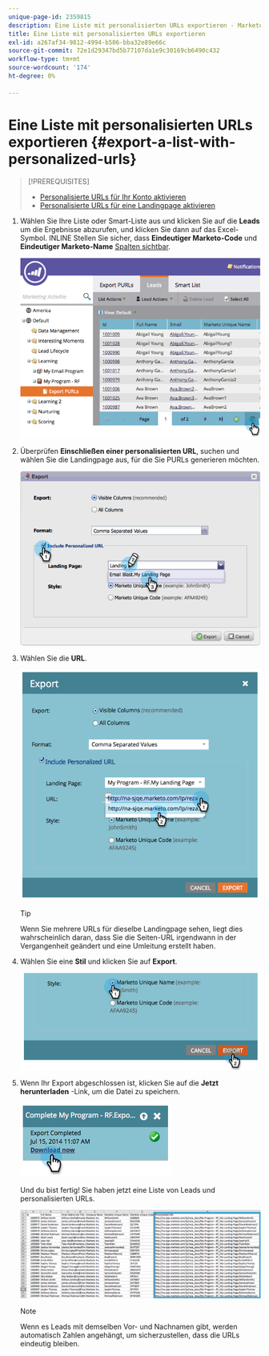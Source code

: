 ```yaml
---
unique-page-id: 2359815
description: Eine Liste mit personalisierten URLs exportieren - Marketo Docs - Produktdokumentation
title: Eine Liste mit personalisierten URLs exportieren
exl-id: a267af34-9812-4994-b506-bba32e89e66c
source-git-commit: 72e1d29347bd5b77107da1e9c30169cb6490c432
workflow-type: tm+mt
source-wordcount: '174'
ht-degree: 0%

---
```


# Eine Liste mit personalisierten URLs exportieren {#export-a-list-with-personalized-urls}

>[!PREREQUISITES]
>
>* [Personalisierte URLs für Ihr Konto aktivieren](/help/marketo/product-docs/demand-generation/landing-pages/personalizing-landing-pages/enable-personalized-urls-for-your-account.md)
>* [Personalisierte URLs für eine Landingpage aktivieren](/help/marketo/product-docs/demand-generation/landing-pages/personalizing-landing-pages/enable-personalized-urls-for-a-landing-page.md)


1. Wählen Sie Ihre Liste oder Smart-Liste aus und klicken Sie auf die **Leads** um die Ergebnisse abzurufen, und klicken Sie dann auf das Excel-Symbol. INLINE Stellen Sie sicher, dass **Eindeutiger Marketo-Code** und **Eindeutiger Marketo-Name** [Spalten sichtbar](/help/marketo/product-docs/core-marketo-concepts/smart-lists-and-static-lists/using-smart-lists/create-and-change-views-for-lists-and-smart-list.md).

   ![](assets/image2014-9-25-11-3a10-3a43.png)

1. Überprüfen **Einschließen einer personalisierten URL**, suchen und wählen Sie die Landingpage aus, für die Sie PURLs generieren möchten.

   ![](assets/image2014-9-18-13-3a36-3a42.png)

1. Wählen Sie die **URL**.

   ![](assets/image2014-9-18-13-3a36-3a53.png)

   >[!TIP]
   >
   >Wenn Sie mehrere URLs für dieselbe Landingpage sehen, liegt dies wahrscheinlich daran, dass Sie die Seiten-URL irgendwann in der Vergangenheit geändert und eine Umleitung erstellt haben.

1. Wählen Sie eine **Stil** und klicken Sie auf **Export**.

   ![](assets/image2014-9-18-13-3a37-3a6.png)

1. Wenn Ihr Export abgeschlossen ist, klicken Sie auf die **Jetzt herunterladen** -Link, um die Datei zu speichern.

   ![](assets/image2014-9-18-13-3a37-3a27.png)

   Und du bist fertig! Sie haben jetzt eine Liste von Leads und personalisierten URLs.

   ![](assets/image2014-9-18-13-3a37-3a36.png)

   >[!NOTE]
   >
   >Wenn es Leads mit demselben Vor- und Nachnamen gibt, werden automatisch Zahlen angehängt, um sicherzustellen, dass die URLs eindeutig bleiben.
